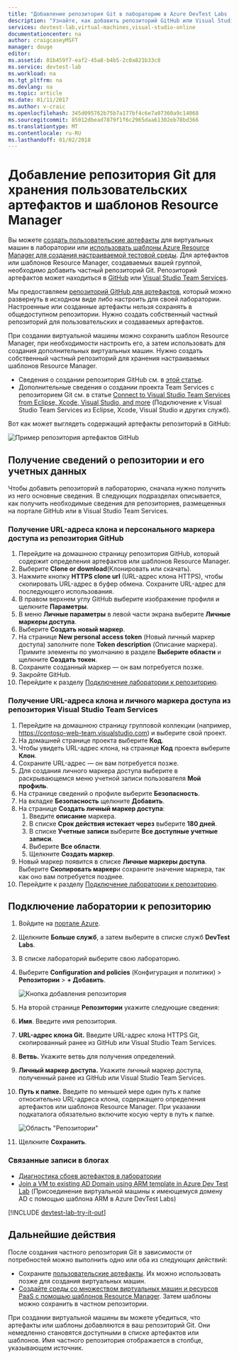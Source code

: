 ```yaml
---
title: "Добавление репозитория Git в лабораторию в Azure DevTest Labs | Документы Майкрософт"
description: "Узнайте, как добавить репозиторий GitHub или Visual Studio Team Services, предназначенный для источника пользовательских артефактов, в Azure DevTest Labs."
services: devtest-lab,virtual-machines,visual-studio-online
documentationcenter: na
author: craigcaseyMSFT
manager: douge
editor: 
ms.assetid: 01b459f7-eaf2-45a8-b4b5-2c0a821b33c8
ms.service: devtest-lab
ms.workload: na
ms.tgt_pltfrm: na
ms.devlang: na
ms.topic: article
ms.date: 01/11/2017
ms.author: v-craic
ms.openlocfilehash: 345d095762b75b7a177bf4c6e7a07360a9c14068
ms.sourcegitcommit: 85012dbead7879f1f6c2965daa61302eb78bd366
ms.translationtype: MT
ms.contentlocale: ru-RU
ms.lasthandoff: 01/02/2018
---
```

# <a name="add-a-git-repository-to-store-custom-artifacts-and-resource-manager-templates"></a>Добавление репозитория Git для хранения пользовательских артефактов и шаблонов Resource Manager

Вы можете [создать пользовательские артефакты](devtest-lab-artifact-author.md) для виртуальных машин в лаборатории или [использовать шаблоны Azure Resource Manager для создания настраиваемой тестовой среды](devtest-lab-create-environment-from-arm.md). Для артефактов или шаблонов Resource Manager, создаваемых вашей группой, необходимо добавить частный репозиторий Git. Репозиторий артефактов может находиться в [GitHub](https://github.com) или [Visual Studio Team Services](https://visualstudio.com).

Мы предоставляем [репозиторий GitHub для артефактов](https://github.com/Azure/azure-devtestlab/tree/master/Artifacts), который можно развернуть в исходном виде либо настроить для своей лаборатории. Настроенные или созданные артефакты нельзя сохранять в общедоступном репозитории. Нужно создать собственный частный репозиторий для пользовательских и создаваемых артефактов. 

При создании виртуальной машины можно сохранить шаблон Resource Manager, при необходимости настроить его, а затем использовать для создания дополнительных виртуальных машин. Нужно создать собственный частный репозиторий для хранения настраиваемых шаблонов Resource Manager.  

* Сведения о создании репозитория GitHub см. в [этой статье](https://help.github.com/categories/bootcamp/).
* Дополнительные сведения о создании проекта Team Services с репозиторием Git см. в статье [Connect to Visual Studio Team Services from Eclipse, Xcode, Visual Studio, and more](https://www.visualstudio.com/get-started/setup/connect-to-visual-studio-online) (Подключение к Visual Studio Team Services из Eclipse, Xcode, Visual Studio и других служб).

Вот как может выглядеть содержащий артефакты репозиторий в GitHub:  

![Пример репозитория артефактов GitHub](./media/devtest-lab-add-repo/devtestlab-github-artifact-repo-home.png)

## <a name="get-the-repository-information-and-credentials"></a>Получение сведений о репозитории и его учетных данных
Чтобы добавить репозиторий в лабораторию, сначала нужно получить из него основные сведения. В следующих подразделах описывается, как получить необходимые сведения для репозиториев, размещенных на портале GitHub или в Visual Studio Team Services.

### <a name="get-the-github-repository-clone-url-and-personal-access-token"></a>Получение URL-адреса клона и персонального маркера доступа из репозитория GitHub

1. Перейдите на домашнюю страницу репозитория GitHub, который содержит определения артефактов или шаблонов Resource Manager.
2. Выберите **Clone or download**(Клонировать или скачать).
3. Нажмите кнопку **HTTPS clone url** (URL-адрес клона HTTPS), чтобы скопировать URL-адрес в буфер обмена. Сохраните URL-адрес для последующего использования.
4. В правом верхнем углу GitHub выберите изображение профиля и щелкните **Параметры**.
5. В меню **Личные параметры** в левой части экрана выберите **Личные маркеры доступа**.
6. Выберите **Создать новый маркер**.
7. На странице **New personal access token** (Новый личный маркер доступа) заполните поле **Token description** (Описание маркера). Примите элементы по умолчанию в разделе **Выберите области** и щелкните **Создать токен**.
8. Сохраните созданный маркер — он вам потребуется позже.
9. Закройте GitHub.   
10. Перейдите к разделу [Подключение лаборатории к репозиторию](#connect-your-lab-to-the-repository).

### <a name="get-the-visual-studio-team-services-repository-clone-url-and-personal-access-token"></a>Получение URL-адреса клона и личного маркера доступа из репозитория Visual Studio Team Services

1. Перейдите на домашнюю страницу групповой коллекции (например, https://contoso-web-team.visualstudio.com) и выберите свой проект.
2. На домашней странице проекта выберите **Код**.
3. Чтобы увидеть URL-адрес клона, на странице **Код** проекта выберите **Клон**.
4. Сохраните URL-адрес — он вам потребуется позже.
5. Для создания личного маркера доступа выберите в раскрывающемся меню учетной записи пользователя **Мой профиль**.
6. На странице сведений о профиле выберите **Безопасность**.
7. На вкладке **Безопасность** щелкните **Добавить**.
8. На странице **Создать личный маркер доступа**:
   1. Введите **описание** маркера.
   2. В списке **Срок действия истекает через** выберите **180 дней**.
   3. В списке **Учетные записи** выберите **Все доступные учетные записи**.
   4. Выберите **Все области**.
   5. Щелкните **Создать маркер**.
9. Новый маркер появится в списке **Личные маркеры доступа**. Выберите **Скопировать маркер**и сохраните значение маркера, так как оно вам потребуется позднее.
10. Перейдите к разделу [Подключение лаборатории к репозиторию](#connect-your-lab-to-the-repository).

## <a name="connect-your-lab-to-the-repository"></a>Подключение лаборатории к репозиторию
1. Войдите на [портале Azure](http://go.microsoft.com/fwlink/p/?LinkID=525040).
2. Щелкните **Больше служб**, а затем выберите в списке служб **DevTest Labs**.
3. В списке лабораторий выберите свою лабораторию. 
4. Выберите **Configuration and policies** (Конфигурация и политики) > **Репозитории** > **+ Добавить**.

    ![Кнопка добавления репозитория](./media/devtest-lab-add-repo/devtestlab-add-repo.png)
5. На второй странице **Репозитории** укажите следующие сведения:
  1. **Имя**. Введите имя репозитория.
  2. **URL-адрес клона Git.** Введите URL-адрес клона HTTPS Git, скопированный ранее из GitHub или Visual Studio Team Services.
  3. **Ветвь.** Укажите ветвь для получения определений.
  4. **Личный маркер доступа.** Укажите личный маркер доступа, полученный ранее из GitHub или Visual Studio Team Services.
  5. **Путь к папке.** Введите по меньшей мере один путь к папке относительно URL-адреса клона, содержащего определения артефактов или шаблонов Resource Manager. При указании подкаталога обязательно включите косую черту в путь к папке.

     ![Область "Репозитории"](./media/devtest-lab-add-repo/devtestlab-repo-blade.png)
6. Щелкните **Сохранить**.

### <a name="related-blog-posts"></a>Связанные записи в блогах
* [Диагностика сбоев артефактов в лаборатории](devtest-lab-troubleshoot-artifact-failure.md)
* [Join a VM to existing AD Domain using ARM template in Azure Dev Test Lab](http://www.visualstudiogeeks.com/blog/DevOps/Join-a-VM-to-existing-AD-domain-using-ARM-template-AzureDevTestLabs) (Присоединение виртуальной машины к имеющемуся домену AD с помощью шаблона ARM в Azure DevTest Labs)

[!INCLUDE [devtest-lab-try-it-out](../../includes/devtest-lab-try-it-out.md)]

## <a name="next-steps"></a>Дальнейшие действия
После создания частного репозитория Git в зависимости от потребностей можно выполнить одно или оба из следующих действий:
* Сохраните [пользовательские артефакты](devtest-lab-artifact-author.md). Их можно использовать позже для создания виртуальных машин.
* [Создайте среды со множеством виртуальных машин и ресурсов PaaS с помощью шаблонов Resource Manager](devtest-lab-create-environment-from-arm.md). Затем шаблоны можно сохранить в частном репозитории.

При создании виртуальной машины вы можете убедиться, что артефакты или шаблоны добавляются в ваш репозиторий Git. Они немедленно становятся доступными в списке артефактов или шаблонов. Имя частного репозитория отображается в столбце, указывающем источник. 
